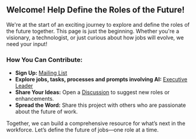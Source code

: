## Welcome! Help Define the Roles of the Future!

We're at the start of an exciting journey to explore and define the roles of the future together. This page is just the beginning. Whether you're a visionary, a technologist, or just curious about how jobs will evolve, we need your input!

### How You Can Contribute:
- **Sign Up:** [Mailing List](https://docs.google.com/forms/d/e/1FAIpQLSdWJDPBA5LQnGo58MLlRtsfDQrKmW40oV9G7jVhOBtNhqSIsg/viewform?usp=sharing)
- **Explore jobs, tasks, processes and prompts involving AI:** [Executive Leader](jobs/executive-leader.md)
- **Share Your Ideas:** Open a [Discussion](https://github.com/robinbramdata/futurejobsai/discussions) to suggest new roles or enhancements.
- **Spread the Word:** Share this project with others who are passionate about the future of work.

Together, we can build a comprehensive resource for what’s next in the workforce. Let’s define the future of jobs—one role at a time.




